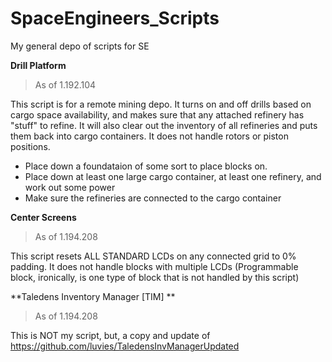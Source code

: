 # SpaceEngineers_Scripts
My general depo of scripts for SE

**Drill Platform**
> As of 1.192.104

This script is for a remote mining depo.  It turns on and off drills based on cargo space availability, and makes sure that any attached refinery has "stuff" to refine.  It will also clear out the inventory of all refineries and puts them back into cargo containers.  It does not handle rotors or piston positions.

- Place down a foundataion of some sort to place blocks on.
- Place down at least one large cargo container, at least one refinery, and work out some power
- Make sure the refineries are connected to the cargo container

**Center Screens**
> As of 1.194.208

This script resets ALL STANDARD LCDs on any connected grid to 0% padding.  It does not handle blocks with multiple LCDs (Programmable block, ironically, is one type of block that is not handled by this script)

**Taledens Inventory Manager [TIM] **
> As of 1.194.208

This is NOT my script, but, a copy and update of https://github.com/luvies/TaledensInvManagerUpdated
